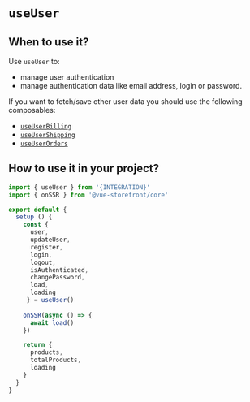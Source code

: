 # `useUser`

## When to use it?

Use `useUser` to:
- manage user authentication 
- manage authentication data like email address, login or password. 

If you want to fetch/save other user data you should use the following composables: 
- [`useUserBilling`](./use-user-billing.md) 
- [`useUserShipping`](./use-user-shipping.md) 
- [`useUserOrders`](./use-user-orders.md) 

## How to use it in your project?

```js
import { useUser } from '{INTEGRATION}'
import { onSSR } from '@vue-storefront/core'

export default {
  setup () {
    const { 
      user,
      updateUser,
      register,
      login,
      logout,
      isAuthenticated,
      changePassword,
      load,
      loading
     } = useUser()
    
    onSSR(async () => {
      await load() 
    })

    return {
      products,
      totalProducts,
      loading
    }
  }
}
```